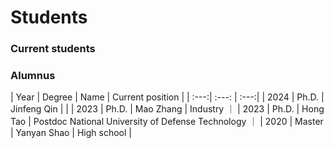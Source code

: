 # **Students**

### **Current students**



### **Alumnus**

| Year | Degree | Name | Current position |
| :---:|     :---:    | :---:|
| 2024 | Ph.D. | Jinfeng Qin | |
| 2023 | Ph.D. | Mao Zhang | Industry ｜
| 2023 | Ph.D. | Hong Tao | Postdoc National University of Defense Technology ｜
| 2020 | Master | Yanyan Shao | High school |
